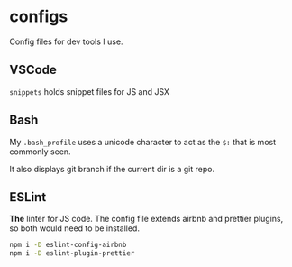 # configs

Config files for dev tools I use.

## VSCode 

`snippets` holds snippet files for JS and JSX

## Bash

My `.bash_profile` uses a unicode character to act as the `$:` that is most commonly seen. 

It also displays git branch if the current dir is a git repo.

## ESLint

**The** linter for JS code. The config file extends airbnb and prettier plugins, so both would need to be installed.

```bash
npm i -D eslint-config-airbnb
npm i -D eslint-plugin-prettier
```
